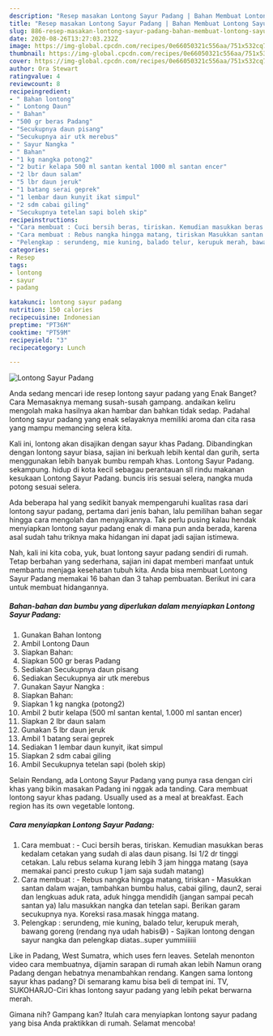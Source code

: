 ```yaml
---
description: "Resep masakan Lontong Sayur Padang | Bahan Membuat Lontong Sayur Padang Yang Lezat"
title: "Resep masakan Lontong Sayur Padang | Bahan Membuat Lontong Sayur Padang Yang Lezat"
slug: 886-resep-masakan-lontong-sayur-padang-bahan-membuat-lontong-sayur-padang-yang-lezat
date: 2020-08-26T13:27:03.232Z
image: https://img-global.cpcdn.com/recipes/0e66050321c556aa/751x532cq70/lontong-sayur-padang-foto-resep-utama.jpg
thumbnail: https://img-global.cpcdn.com/recipes/0e66050321c556aa/751x532cq70/lontong-sayur-padang-foto-resep-utama.jpg
cover: https://img-global.cpcdn.com/recipes/0e66050321c556aa/751x532cq70/lontong-sayur-padang-foto-resep-utama.jpg
author: Ora Stewart
ratingvalue: 4
reviewcount: 8
recipeingredient:
- " Bahan lontong"
- " Lontong Daun"
- " Bahan"
- "500 gr beras Padang"
- "Secukupnya daun pisang"
- "Secukupnya air utk merebus"
- " Sayur Nangka "
- " Bahan"
- "1 kg nangka potong2"
- "2 butir kelapa 500 ml santan kental 1000 ml santan encer"
- "2 lbr daun salam"
- "5 lbr daun jeruk"
- "1 batang serai geprek"
- "1 lembar daun kunyit ikat simpul"
- "2 sdm cabai giling"
- "Secukupnya tetelan sapi boleh skip"
recipeinstructions:
- "Cara membuat : Cuci bersih beras, tiriskan. Kemudian masukkan beras kedalam cetakan yang sudah di alas daun pisang. Isi 1/2 dr tinggi cetakan. Lalu rebus selama kurang lebih 3 jam hingga matang (saya memakai panci presto cukup 1 jam saja sudah matang)"
- "Cara membuat : Rebus nangka hingga matang, tiriskan Masukkan santan dalam wajan, tambahkan bumbu halus, cabai giling, daun2, serai dan lengkuas aduk rata, aduk hingga mendidih (jangan sampai pecah santan ya) lalu masukkan nangka dan tetelan sapi. Berikan garam secukupnya nya. Koreksi rasa.masak hingga matang."
- "Pelengkap : serundeng, mie kuning, balado telur, kerupuk merah, bawang goreng (rendang nya udah habis😅) Sajikan lontong dengan sayur nangka dan pelengkap diatas..super yummiiiiii"
categories:
- Resep
tags:
- lontong
- sayur
- padang

katakunci: lontong sayur padang 
nutrition: 150 calories
recipecuisine: Indonesian
preptime: "PT36M"
cooktime: "PT59M"
recipeyield: "3"
recipecategory: Lunch

---
```



![Lontong Sayur Padang](https://img-global.cpcdn.com/recipes/0e66050321c556aa/751x532cq70/lontong-sayur-padang-foto-resep-utama.jpg)

Anda sedang mencari ide resep lontong sayur padang yang Enak Banget? Cara Memasaknya memang susah-susah gampang. andaikan keliru mengolah maka hasilnya akan hambar dan bahkan tidak sedap. Padahal lontong sayur padang yang enak selayaknya memiliki aroma dan cita rasa yang mampu memancing selera kita.

Kali ini, lontong akan disajikan dengan sayur khas Padang. Dibandingkan dengan lontong sayur biasa, sajian ini berkuah lebih kental dan gurih, serta menggunakan lebih banyak bumbu rempah khas. Lontong Sayur Padang. sekampung. hidup di kota kecil sebagau perantauan sll rindu makanan kesukaan Lontong Sayur Padang. buncis iris sesuai selera, nangka muda potong sesuai selera.

Ada beberapa hal yang sedikit banyak mempengaruhi kualitas rasa dari lontong sayur padang, pertama dari jenis bahan, lalu pemilihan bahan segar hingga cara mengolah dan menyajikannya. Tak perlu pusing kalau hendak menyiapkan lontong sayur padang enak di mana pun anda berada, karena asal sudah tahu triknya maka hidangan ini dapat jadi sajian istimewa.


Nah, kali ini kita coba, yuk, buat lontong sayur padang sendiri di rumah. Tetap berbahan yang sederhana, sajian ini dapat memberi manfaat untuk membantu menjaga kesehatan tubuh kita. Anda bisa membuat Lontong Sayur Padang memakai 16 bahan dan 3 tahap pembuatan. Berikut ini cara untuk membuat hidangannya.

<!--inarticleads1-->

##### Bahan-bahan dan bumbu yang diperlukan dalam menyiapkan Lontong Sayur Padang:

1. Gunakan  Bahan lontong
1. Ambil  Lontong Daun
1. Siapkan  Bahan:
1. Siapkan 500 gr beras Padang
1. Sediakan Secukupnya daun pisang
1. Sediakan Secukupnya air utk merebus
1. Gunakan  Sayur Nangka :
1. Siapkan  Bahan:
1. Siapkan 1 kg nangka (potong2)
1. Ambil 2 butir kelapa (500 ml santan kental, 1.000 ml santan encer)
1. Siapkan 2 lbr daun salam
1. Gunakan 5 lbr daun jeruk
1. Ambil 1 batang serai geprek
1. Sediakan 1 lembar daun kunyit, ikat simpul
1. Siapkan 2 sdm cabai giling
1. Ambil Secukupnya tetelan sapi (boleh skip)


Selain Rendang, ada Lontong Sayur Padang yang punya rasa dengan ciri khas yang bikin masakan Padang ini nggak ada tanding. Cara membuat lontong sayur khas padang. Usually used as a meal at breakfast. Each region has its own vegetable lontong. 

<!--inarticleads2-->

##### Cara menyiapkan Lontong Sayur Padang:

1. Cara membuat : - Cuci bersih beras, tiriskan. Kemudian masukkan beras kedalam cetakan yang sudah di alas daun pisang. Isi 1/2 dr tinggi cetakan. Lalu rebus selama kurang lebih 3 jam hingga matang (saya memakai panci presto cukup 1 jam saja sudah matang)
1. Cara membuat : - Rebus nangka hingga matang, tiriskan - Masukkan santan dalam wajan, tambahkan bumbu halus, cabai giling, daun2, serai dan lengkuas aduk rata, aduk hingga mendidih (jangan sampai pecah santan ya) lalu masukkan nangka dan tetelan sapi. Berikan garam secukupnya nya. Koreksi rasa.masak hingga matang.
1. Pelengkap : serundeng, mie kuning, balado telur, kerupuk merah, bawang goreng (rendang nya udah habis😅) - Sajikan lontong dengan sayur nangka dan pelengkap diatas..super yummiiiiii


Like in Padang, West Sumatra, which uses fern leaves. Setelah menonton video cara membuatnya, dijamin sarapan di rumah akan lebih Namun orang Padang dengan hebatnya menambahkan rendang. Kangen sama lontong sayur khas padang? Di semarang kamu bisa beli di tempat ini. TV, SUKOHARJO-Ciri khas lontong sayur padang yang lebih pekat berwarna merah. 

Gimana nih? Gampang kan? Itulah cara menyiapkan lontong sayur padang yang bisa Anda praktikkan di rumah. Selamat mencoba!
